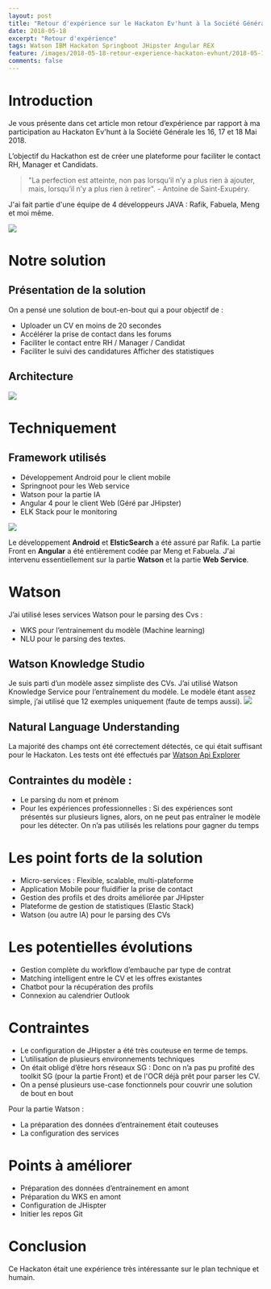 ```yaml
---
layout: post
title: "Retour d'expérience sur le Hackaton Ev'hunt à la Société Générale"
date: 2018-05-18
excerpt: "Retour d'expérience"
tags: Watson IBM Hackaton Springboot JHipster Angular REX
feature: /images/2018-05-18-retour-experience-hackaton-evhunt/2018-05-18-retour-experience-hackaton-evhunt-affiche.jpg
comments: false
---
```


# Introduction
Je vous présente dans cet article mon retour d’expérience par rapport à ma participation au Hackaton Ev'hunt à la Société Générale les 16, 17 et 18 Mai 2018.

L’objectif du Hackathon est de créer une plateforme pour faciliter le contact RH, Manager et Candidats.

> "La perfection est atteinte, non pas lorsqu’il n’y a plus rien à ajouter, mais, lorsqu’il n’y a plus rien à retirer". - Antoine de Saint-Exupéry.

J'ai fait partie d'une équipe de 4 développeurs JAVA : Rafik, Fabuela, Meng et moi même.

<img src="{{ site.url }}/images/2018-05-18-retour-experience-hackaton-evhunt/presentation.jpg">

# Notre solution

## Présentation de la solution
On a pensé une solution de bout-en-bout qui a pour objectif de :
* Uploader un CV en moins de 20 secondes
* Accélérer la prise de contact dans les forums
* Faciliter le contact entre RH / Manager / Candidat
* Faciliter le suivi des candidatures Afficher des statistiques

## Architecture
<img src="{{ site.url }}/images/2018-05-18-retour-experience-hackaton-evhunt/architecture.jpg">

# Techniquement

## Framework utilisés
* Développement Android pour le client mobile
* Springnoot pour les Web service
* Watson pour la partie IA
* Angular 4 pour le client Web (Géré par JHipster)
* ELK Stack pour le monitoring
<img src="{{ site.url }}/images/2018-05-18-retour-experience-hackaton-evhunt/technos.png">

Le développement **Android** et **ElsticSearch** a été assuré par Rafik. La partie Front en **Angular** a été entièrement codée par Meng et Fabuela. J'ai intervenu essentiellement sur la partie **Watson** et la partie **Web Service**.

# Watson
J’ai utilisé leses services Watson pour le parsing des Cvs :
* WKS pour l’entrainement du modèle (Machine learning)
* NLU pour le parsing des textes.

## Watson Knowledge Studio
Je suis parti d’un modèle assez simpliste des CVs. J’ai utilisé Watson Knowledge Service pour l’entraînement du modèle. Le modèle étant assez simple, j’ai utilisé que 12 exemples uniquement (faute de temps aussi).
<img src="{{ site.url }}/images/2018-05-18-retour-experience-hackaton-evhunt/wks.png">

## Natural Language Understanding
La majorité des champs ont été correctement détectés, ce qui était suffisant pour le Hackaton.
Les tests ont été effectués par [Watson Api Explorer](https://watson-api-explorer.ng.bluemix.net/apis/natural-language-understanding-v1#!/Analyze/analyzeGet)

## Contraintes du modèle :
* Le parsing du nom et prénom
* Pour les expériences professionnelles : Si des expériences sont présentés sur plusieurs lignes, alors, on ne peut pas entraîner le modèle pour les détecter.
On n’a pas utilisés les relations pour gagner du temps

# Les point forts de la solution
* Micro-services : Flexible, scalable, multi-plateforme
* Application Mobile pour fluidifier la prise de contact
* Gestion des profils et des droits améliorée par JHipster
* Plateforme de gestion de statistiques (Elastic Stack)
* Watson (ou autre IA) pour le parsing des CVs

# Les potentielles évolutions
* Gestion complète du workflow d’embauche par type de contrat
* Matching intelligent entre le CV et les offres existantes
* Chatbot pour la récupération des profils
* Connexion au calendrier Outlook

# Contraintes
* Le configuration de JHipster a été très couteuse en terme de temps.
* L’utilisation de plusieurs environnements techniques
* On était obligé d’être hors réseaux SG : Donc on n’a pas pu profité des toolkit SG (pour la partie Front) et de l'OCR déjà prêt pour parser les CV.
* On a pensé plusieurs use-case fonctionnels pour couvrir une solution de bout en bout

Pour la partie Watson :
* La préparation des données d’entrainement était couteuses
* La configuration des services


# Points à améliorer
* Préparation des données d’entrainement en amont
* Préparation du WKS en amont
* Configuration de JHispter
* Initier les repos Git

# Conclusion
Ce Hackaton était une expérience très intéressante sur le plan technique et humain.
